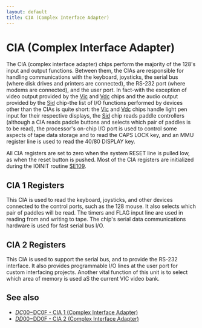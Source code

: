 ```yaml
---
layout: default
title: CIA (Complex Interface Adapter)
---
```

# CIA (Complex Interface Adapter)

The CIA (complex interface adapter) chips perform the majority of the
128's input and output functions. Between them, the
CIAs are responsible for handling communications with the
keyboard, joysticks, the serial bus (where disk drives and
printers are connected), the RS-232 port (where modems are
connected), and the user port. In fact-with the exception of
video output provided by the [Vic](Vic) and [Vdc](Vdc) chips and the audio output
provided by the [Sid](Sid) chip-the list of I/O functions
performed by devices other than the CIAs is quite short: the
[Vic](Vic) and [Vdc](Vdc) chips handle light pen input for their respective
displays, the [Sid](Sid) chip reads paddle controllers (although a
CIA reads paddle buttons and selects which pair of paddles is
to be read), the processor's on-chip I/O port is used to control
some aspects of tape data storage and to read the CAPS LOCK
key, and an MMU register line is used to read the 40/80 DISPLAY key.

All CIA registers are set to zero when the system RESET
line is pulled low, as when the reset button is pushed. Most of
the CIA registers are initialized during the IOINIT routine
[$E109](E000#E109).

## CIA 1 Registers
This CIA is used to read the keyboard, joysticks, and other devices
connected to the control ports, such as the 128 mouse. It
also selects which pair of paddles will be read. The timers and
FLAG input line are used in reading from and writing to tape.
The chip's serial data communications hardware is used for
fast serial bus I/O.

## CIA 2 Registers
This CIA is used to support the serial bus, and to provide the
RS-232 interface. It also provides programmable I/O lines at
the user port for custom interfacing projects. Another vital
function of this unit is to select which area of memory is used
aS the current VIC video bank.

## See also

* [$DC00-$DC0F - CIA 1 (Complex Interface Adapter)](DC00)
* [$DD00-$DD0F - CIA 2 (Complex Interface Adapter)](DD00)
